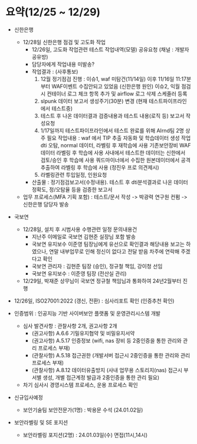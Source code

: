 # 요약(12/25 ~ 12/29)

* 신한은행
    * 12/28일 신한은행 점검 및 고도화 작업
        * 12/26일, 고도화 작업관련 테스트 작업내역(모델) 공유요청 (채널 : 개발자공유방)
        * 담당자에게 작업내용 미발송?
        * 작업결과 : (사후통보) 
            1) 12월 정기점검 진행 : 
                이슈1, waf 미탐건(11/14일) 이후 11/16일 11:17분부터 WAF이벤트 수집안되고 있었음 (신한은행 원인)
                이슈2, 익월 점검시 컨테이너 로그 체크 항목 추가 및 airflow 로그 삭제 스케줄러 등록
            2) slpunk 데이터 보고서 생성주기(30분) 변경 (현재 테스트파이프라인에서 테스트중)
            3) 테스트 후 나온 데이터결과 검증내용과 테스트 내용(로직 등) 보고서 작성요청
            4) 1/17일까지 테스트파이프라인에서 테스트 완료를 위해 AIrnd팀 2명 상주 필요
                작업내용 : waf 에서 TIP 추출 자동화 및 학습데이터 생성 작업
                dti 오탐, normal 데이터, 라벨링 후 재학습에 사용
                기존보안장비 WAF 데이터 라벨링 후 학습에 사용
                사내에서 테스트한 데이터는 신한에서 검토/승인 후 학습에 사용 
                쿼드마이너에서 수집한 원본데이터에서 공격 추출하여 라벨링 후 학습에 사용 (정진우 프로 의견제시)
            5) 라벨링관련 투입일정, 인원요청
        * 산출물 : 정기점검보고서(수정내용). 테스트 후 dti분석결과로 나온 데이터 정확도, 정/오탐율 등을 검증한 보고서
    * 업무 프로세스(MFA 기획 포함) : 테스트/문서 작성 ->  박광력 연구원 컨펌  -> 신한은행 담당자 발송 



* 국보연
    * 12/28일, 설치 후 시범사용 수행관련 일정 문의내용건
        * 지난주 이메일로 국보연 김현준 실장님 포함 발송
        * 국보연 유지보수 이준영 팀장님에게 유선으로 확인결과 
          해당내용 보고는 하였으나, 연말 내부업무로 인해 정신이 없다고 전달 받음
          차주에 연락해 주겠다고 확인
        * 국보연 관리자 : 김현준 팀장 (승인), 정규철 책임, 강이청 선임
        * 국보연 유지보수 : 이준영 팀장 (전산실 관리)
    * 12/29일, 박재준 상무님이 국보연 정규철 책임님과 통화하여 24년2월부터 진행



* 12/26일, ISO27001:2022 (갱신, 전환) : 심사리포트 확인 (인증추천 확인)
* 인증범위 : 인공지능 기반 사이버보안 플랫폼 및 운영관리시스템 개발
    * 심사 발견사항 : 관찰사항 2개, 권고사항 2개
        * (권고사항) A.6.6 기밀유지협약 및 비밀유지서약
        * (권고사항) A.5.17 인증정보 (wifi, nas 장비 등 2중인증을 통한 관리와 관리 프로세스 부재)
        * (관찰사항) A.5.18 접근권한 (개발서버 접근시 2중인증을 통한 관리와 관리 프로세스 부재)
        * (관찰사항) A.8.12 데이터유출방지 (사내 업무용 스토리지(nas) 접근시 부서별 생성, 개별 접근계정 발급과 2중인증을 통한 관리 필요)
    * 차기 심사시 경영시스템 프로세스, 운용 프로세스 확인



* 신규입사예정
    * 보안기술팀 보안전문가(1명) : 박용문 수석 (24.01.02일)



* 보안라벨링 및 SE 포지션
    * 보안라벨링 포지션(2명) : 24.01.03일(수) 면접(11시,14시)